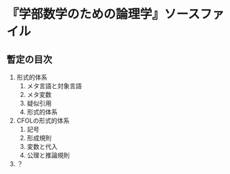 # 『学部数学のための論理学』ソースファイル

## 暫定の目次

1. 形式的体系
   1. メタ言語と対象言語
   2. メタ変数
   3. 疑似引用
   4. 形式的体系
2. CFOLの形式的体系
   1. 記号
   2. 形成規則
   3. 変数と代入
   4. 公理と推論規則
3. ？
